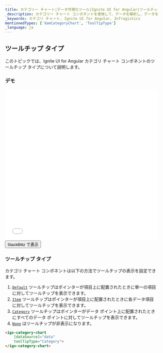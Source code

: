 ```yaml
---
title: カテゴリー チャート|データ可視化ツール|Ignite UI for Angular|ツールチップ タイプ|インフラジスティックス
_description: カテゴリー チャート コンポネントを使用して、データを解析し、データを表すための最適なチャート タイプを自動的に選択します。視覚化のチャート タイプについて説明します。
_keywords: カテゴリ チャート, Ignite UI for Angular, Infragistics
mentionedTypes: ['XamCategoryChart', 'ToolTipType']
_language: ja
---
```


## ツールチップ タイプ

このトピックでは、Ignite UI for Angular カテゴリ チャート コンポネントのツールチップ タイプについて説明します。

### デモ

<div class="sample-container loading" style="height: 500px">
    <iframe id="category-chart-tooltip-types-iframe" src='{environment:dvDemosBaseUrl}/charts/category-chart-tooltip-types' width="100%" height="100%" seamless frameBorder="0" onload="onXPlatSampleIframeContentLoaded(this);"></iframe>
</div>
<div>
    <button data-localize="stackblitz" class="stackblitz-btn"   data-iframe-id="category-chart-tooltip-types-iframe" data-demos-base-url="{environment:dvDemosBaseUrl}">StackBlitz で表示
    </button>
</div>
<div class="divider--half"></div>

### ツールチップ タイプ

カテゴリ チャート コンポネントは以下の方法でツールチップの表示を設定できます。

1.  [`Default`](/products/ignite-ui-angular/api/docs/typescript/latest/enums/tooltiptype.html#default) ツールチップはポインターが項目上に配置されたときに単一の項目に対してツールチップを表示できます。
2.  [`Item`](/products/ignite-ui-angular/api/docs/typescript/latest/enums/tooltiptype.html#item) ツールチップはポインターが項目上に配置されたときに各データ項目に対してツールチップを表示できます。
3.  [`Category`](/products/ignite-ui-angular/api/docs/typescript/latest/enums/tooltiptype.html#category) ツールチップはポインターがデータ ポイント上に配置されたときにすべてのデータ ポイントに対してツールチップを表示できます。
4.  [`None`](/products/ignite-ui-angular/api/docs/typescript/latest/enums/tooltiptype.html#none) はツールチップが非表示になります。

```html
<igx-category-chart
    [dataSource]="data"
    toolTipType="Category">
</igx-category-chart>
```
